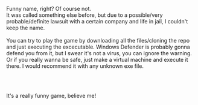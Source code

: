Funny name, right? Of course not.<br>
It was called something else before, but due to a possible/very probable/definite lawsuit with a certain company and life in jail, I couldn't keep the name.<br>
<br>
You can try to play the game by downloading all the files/cloning the repo and just executing the excecutable. Windows Defender is probably gonna defend you from it, but I swear it's not a virus, you can ignore the warning. Or if you really wanna be safe, just make a virtual machine and execute it there. I would recommend it with any unknown exe file.<br>

<br><br>

It's a really funny game, believe me!
